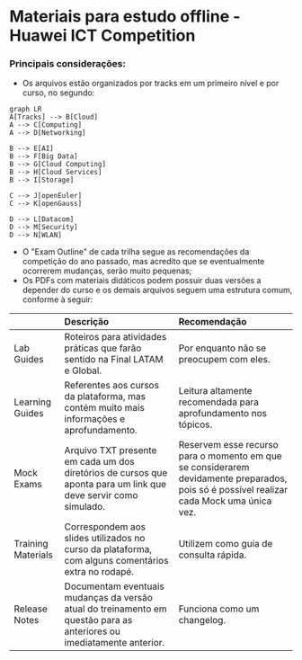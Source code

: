 # Materiais para estudo  offline - Huawei ICT Competition

### Principais considerações:

- Os arquivos estão organizados por tracks em um primeiro nível e por curso, no segundo:
```mermaid
graph LR
A[Tracks] --> B[Cloud]
A --> C[Computing]
A --> D[Networking]

B --> E[AI]
B --> F[Big Data]
B --> G[Cloud Computing]
B --> H[Cloud Services]
B --> I[Storage]

C --> J[openEuler]
C --> K[openGauss]

D --> L[Datacom]
D --> M[Security]
D --> N[WLAN]
```
- O "Exam Outline" de cada trilha segue as recomendações da competição do ano passado, mas acredito que se eventualmente ocorrerem mudanças, serão muito pequenas;
- Os PDFs com materiais didáticos podem possuir duas versões a depender do curso e os demais arquivos seguem uma estrutura comum, conforme à seguir: 

|                | Descrição                      | Recomendação                 |
|----------------|:-------------------------------|:-----------------------------|
|Lab Guides|Roteiros para atividades práticas que farão sentido na Final LATAM e Global.|Por enquanto não se preocupem com eles.|
|Learning Guides|Referentes aos cursos da plataforma, mas contém muito mais informações e aprofundamento.|Leitura altamente recomendada para aprofundamento nos tópicos.|
|Mock Exams|Arquivo TXT presente em cada um dos diretórios de cursos que aponta para um link que deve servir como simulado.|Reservem esse recurso para o momento em que se considerarem devidamente preparados, pois só é possível realizar cada Mock uma única vez.|
|Training Materials|Correspondem aos slides utilizados no curso da plataforma, com alguns comentários extra no rodapé.|Utilizem como guia de consulta rápida.|
|Release Notes|Documentam eventuais mudanças da versão atual do treinamento em questão para as anteriores ou imediatamente anterior.|Funciona como um changelog.|
